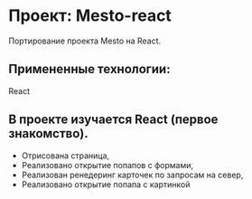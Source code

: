 # Проект: Mesto-react
Портирование проекта Mesto на React.

## Примененные технологии:
React

## В проекте изучается React (первое знакомство).
* Отрисована страница,
* Реализовано открытие попапов с формами,
* Реализован ренедеринг карточек по запросам на север,
* Реализовано открытие попапа с картинкой
